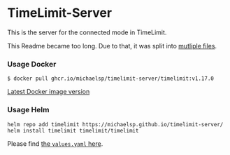 # TimeLimit-Server

This is the server for the connected mode in TimeLimit.

This Readme became too long. Due to that, it was split into [mutliple files](https://codeberg.org/timelimit/timelimit-server/src/branch/master/docs/usage).

### Usage Docker

```shell
$ docker pull ghcr.io/michaelsp/timelimit-server/timelimit:v1.17.0
```

[Latest Docker image version](https://github.com/MichaelSp/timelimit-server/pkgs/container/timelimit-server%2Ftimelimit)

### Usage Helm

```
helm repo add timelimit https://michaelsp.github.io/timelimit-server/
helm install timelimit timelimit/timelimit
```

Please find [the `values.yaml` here](charts/timelimit/values.yaml).
